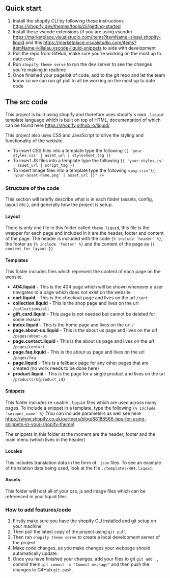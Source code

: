 ## Quick start

1. Install the shopify CLI by following these instructions https://shopify.dev/themes/tools/cli/getting-started
2. Install these vscode extensions (if you are using vscode) https://marketplace.visualstudio.com/items?itemName=sissel.shopify-liquid and this https://marketplace.visualstudio.com/items?itemName=killalau.vscode-liquid-snippets to aide with development
3. Pull the repo from GitHub, make sure you're working on the most up to date code
4. Run `shopify theme serve` to run the dev server to see the changes you're making in realtime
5. Once finished your page/bit of code, add to the git repo and let the team know so we can run git pull to all be working on the most up to date code

## The src code

This project is built using shopify and therefore uses shopify's own `.liquid` template language which is built on top of HTML, documentation of which can be found here https://shopify.github.io/liquid/.

This project also uses CSS and JavaScript to drive the styling and functionality of the website.

- To insert CSS files into a template type the following `{{ 'your-styles.css' | asset_url | stylesheet_tag }}`
- To insert JS files into a template type the following `{{ 'your-styles.js' | asset_url | script_tag }}`
- To insert Image files into a template type the following `<img src="{{ 'your-asset-name.png' | asset_url }}" />`

### Structure of the code

This section will briefly describe what is in each folder (assets, config, layout etc.), and generally how the project is setup.

#### Layout

There is only one file in this folder called `theme.liquid`, this file is the wrapper for each page and included in it are the header, footer and content of the page. The header is included with the code `{% include 'header' %}`, the footer as `{% include 'footer' %}` and the content of the page as `{{ content_for_layout }}`

#### Templates

This folder includes files which represent the content of each page on the website.

- **404.liquid** - This is the 404 page which will be shown whenever a user navigates to a page which does not exist on the website
- **cart.liquid** - This is the checkout page and lives on the url `/cart`
- **collection.liquid** - This is the shop page and lives on the url `/collections/all`
- **gift_card.liquid** - This page is not needed but cannot be deleted for some reason
- **index.liquid** - This is the home page and lives on the url `/`
- **page.about-us.liquid** - This is the about us page and lives on the url `/pages/about-us`
- **page.contact.liquid** - This is the about us page and lives on the url `/pages/contact`
- **page.faq.liquid** - This is the about us page and lives on the url `/pages/faq`
- **page.liquid** - This is a fallback page for any other pages that are created (no work needs to be done here)
- **product.liquid** - This is the page for a single product and lives on the url `/products/${product_id}`

#### Snippets

This folder includes re-usable `.liquid` files which are used across many pages. To include a snippet in a template, type the following `{% include 'snippet_name' %}` (You can include parameters as well see here https://www.shopify.co.uk/partners/blog/88186566-tips-for-using-snippets-in-your-shopify-theme)

The snippets in this folder at the moment are the header, footer and the main menu (which lives in the header)

#### Locales

This includes translation data in the form of `.json` files. To see an example of translation data being used, look at the file `./templates/404.liquid`.

#### Assets

This folder will host all of your css, js and image files which can be referenced in your liquid files

### How to add features/code

1. Firstly make sure you have the shopify CLI installed and git setup on your machine
2. Then pull the latest copy of the project using `git pull`
3. Then run `shopify theme serve` to create a local development server of the project
4. Make code changes, as you make changes your webpage should automatically update.
5. Once you have finished your changes, add your files to git `git add .`, commit them `git commit -m "Commit message"` and then push the changes to GitHub `git push`.
